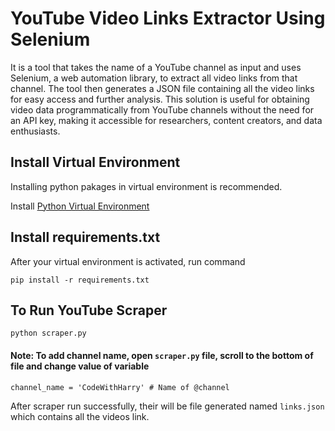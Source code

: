 # YouTube Video Links Extractor Using Selenium
It is a tool that takes the name of a YouTube channel as input and uses Selenium, a web automation library, to extract all video links from that channel. The tool then generates a JSON file containing all the video links for easy access and further analysis. This solution is useful for obtaining video data programmatically from YouTube channels without the need for an API key, making it accessible for researchers, content creators, and data enthusiasts.

## Install Virtual Environment

Installing python pakages in virtual environment is recommended.

Install [Python Virtual Environment](https://www.geeksforgeeks.org/creating-python-virtual-environment-windows-linux/)


## Install requirements.txt

After your virtual environment is activated, run command

    pip install -r requirements.txt


## To Run YouTube Scraper

    python scraper.py

#### Note: To add channel name, open `scraper.py` file, scroll to the bottom of file and change value of variable

    channel_name = 'CodeWithHarry' # Name of @channel

After scraper run successfully, their will be file generated named `links.json` which contains all the videos link.

